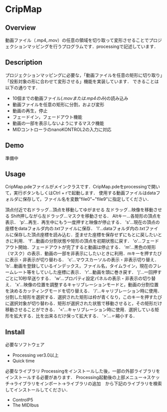 # CripMap

## Overview
動画ファイル（.mp4,.mov）の任意の領域を切り取って変形させることでプロジェクションマッピングを行うプログラムです．processingで記述しています．

## Description
プロジェクションマッピングに必要な，「動画ファイルを任意の矩形に切り取り」「投影対象の形に合わせて変形させる」機能を実装しています．
できることは以下の通りです．


* 10個までの動画ファイル(*.movまたは.mp4のみ*)の読み込み
* 動画ファイルを任意の矩形に分割，および変形
* 動画の再生，停止
* フェードイン，フェードアウト機能
* 動画の一部を表示しないようにするマスク機能
* MIDコントローラのnanoKONTROL2の入力に対応


## Demo
準備中


## Usage
CripMap.pdeファイルがメインクラスです．CripMap.pdeをprocessingで開いて，実行ボタンもしくはCtrl + rで起動します．
使用する動画ファイルはdataフォルダに保存して，ファイル名を変数"file0"~"file9"に指定してください．

頂点付近で右ドラッグ...頂点を移動してゆがませる
左ドラッグ...映像を移動させる
Shift押しながら左ドラッグ...マスクを移動させる．
Altキー...各矩形の頂点を表示．
'p'...再生．再生中にもう一度押すと映像が停止する．
's'...現在の頂点の座標をdataフォルダ内の.txtファイルに保存．
'l'...dataフォルダ内の.txtファイルに保存した頂点座標を読み込む．歪ませた座標を保存せずにもとに戻したいときに利用．
'f'...動画の分割状態や矩形の頂点を初期状態に戻す．
'o'...フェードアウト開始．フェードアウトが完了すると動画は停止する．
'm'...黒色の矩形（マスク）の表示．動画の一部を非表示にしたいときに利用．mキーを押すたびに表示・非表示が切り替わる．
'c'...マウスカーソルの表示・非表示切り替え．
'b'...動画を登録しているインデックス，ファイル名，タイムライン，現在のフレームレート等をしていした座標に表示．
'r'...動画を頭に巻き戻す．
'j'...一回押すごとに10秒早送りする．
'w'...プロパティ設定パネルの表示・非表示の切り替え．
'x'...映像の位置を調整するキャリブレーションモードと，動画の分割位置を決めるカッティングモードを切り替える．
'/'...キャリブレーション時に使用．分割した矩形を選択する．選択された矩形は枠が青くなり，このキーを押すたびに選択対象が切り替わる．矩形が選択された状態で移動させると，その矩形だけ移動させることができる．
'<'...キャリブレーション時に使用．選択している矩形を拡大する．比を出来るだけ保って拡大する．
'>'...〃縮小する．


## Install
必要なソフトウェア
* Processing ver3.0以上
* Quick time


必要なライブラリ
Processingをインストールした後，一部の外部ライブラリをインストールする必要があります．
Processing起動後の上部メニュー->スケッチ->ライブラリをインポート->ライブラリの追加　から下記のライブラリを検索してインストールしてください．

* ControlP5
* The MIDIbus

